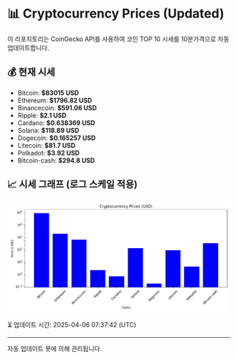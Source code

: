 
# 📊 Cryptocurrency Prices (Updated)

이 리포지토리는 CoinGecko API를 사용하여 코인 TOP 10 시세를 10분가격으로 자동 업데이트합니다.

## 💰 현재 시세
- Bitcoin: **$83015 USD**
- Ethereum: **$1796.82 USD**
- Binancecoin: **$591.06 USD**
- Ripple: **$2.1 USD**
- Cardano: **$0.638369 USD**
- Solana: **$118.89 USD**
- Dogecoin: **$0.165257 USD**
- Litecoin: **$81.7 USD**
- Polkadot: **$3.92 USD**
- Bitcoin-cash: **$294.8 USD**

## 📈 시세 그래프 (로그 스케일 적용)
![Crypto Prices](crypto_prices.png)

⏳ 업데이트 시간: 2025-04-06 07:37:42 (UTC)

---
자동 업데이트 봇에 의해 관리됩니다.
